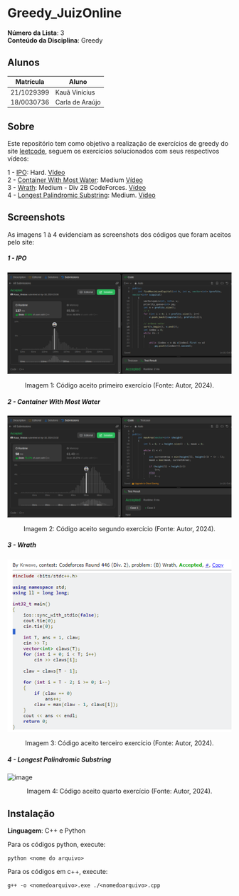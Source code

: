 # Greedy_JuizOnline

**Número da Lista**: 3<br>
**Conteúdo da Disciplina**: Greedy<br>

## Alunos

|Matrícula | Aluno |
| -- | -- |
| 21/1029399  |  Kauã Vinícius |
| 18/0030736  |  Carla de Araújo|

## Sobre 
Este repositório tem como objetivo a realização de exercícios de greedy do site [leetcode](https://leetcode.com/), seguem os exercícios solucionados com seus respectivos vídeos:

1 - [IPO](https://leetcode.com/problems/ipo/): Hard. [Vídeo](https://youtu.be/sA5PfNm9WOg)
</br>
2 - [Container With Most Water](https://leetcode.com/problems/container-with-most-water/description/): Medium [Vídeo](https://youtu.be/Ob4qoMHnsxM)
</br>
3 - [Wrath](https://codeforces.com/problemset/problem/892/B): Medium - Div 2B CodeForces. [Vídeo](https://youtu.be/jUJdHT40NKI)
</br>
4 - [Longest Palindromic Substring](https://youtu.be/fS5Hz9wfwfc): Medium. [Vídeo]()

## Screenshots
As imagens 1 à 4 evidenciam as screenshots dos códigos que foram aceitos pelo site:

##### 1 - IPO
![](assets/IPO.png)

<div style="text-align: center">
<p> Imagem 1: Código aceito primeiro exercício (Fonte: Autor, 2024).</p>
</div>

##### 2 - Container With Most Water
![](assets/CON.png)

<div style="text-align: center">
<p> Imagem 2: Código aceito segundo exercício (Fonte: Autor, 2024).</p>
</div>

##### 3 - Wrath
![](assets/Wrath.png)

<div style="text-align: center">
<p> Imagem 3: Código aceito terceiro exercício (Fonte: Autor, 2024).</p>
</div>

##### 4 - Longest Palindromic Substring
![image](https://github.com/user-attachments/assets/1af57ea8-8a80-4093-91e3-b5ac5b2cf1f7)

<div style="text-align: center">
<p> Imagem 4: Código aceito quarto exercício (Fonte: Autor, 2024).</p>
</div>

## Instalação 
**Linguagem**: C++ e Python<br>

Para os códigos python, execute:

```
python <nome do arquivo>
```

Para os códigos em c++, execute:

```
g++ -o <nomedoarquivo>.exe ./<nomedoarquivo>.cpp
